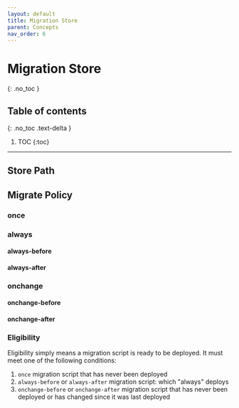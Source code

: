 ```yaml
---
layout: default
title: Migration Store
parent: Concepts
nav_order: 6
---
```


# Migration Store
{: .no_toc }

## Table of contents
{: .no_toc .text-delta }

1. TOC
{:toc}
----

## Store Path

## Migrate Policy

### once

### always

#### always-before

#### always-after

### onchange

#### onchange-before

#### onchange-after

### Eligibility
Eligibility simply means a migration script is ready to be deployed. It must meet one of the following conditions:
1. `once` migration script that has never been deployed
2. `always-before` or `always-after` migration script: which "always" deploys
3. `onchange-before` or `onchange-after` migration script that has never been deployed or has changed since it was last deployed

